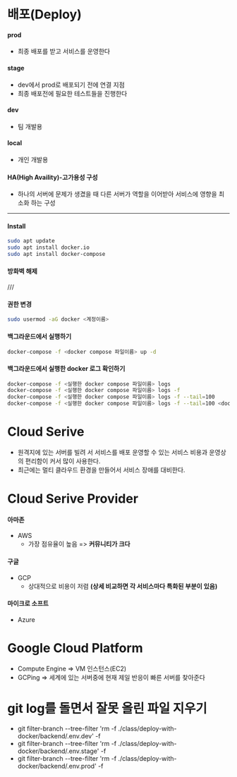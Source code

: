 # 배포(Deploy)

#### **prod**

- 최종 배포를 받고 서비스를 운영한다

#### **stage**

- dev에서 prod로 배포되기 전에 연결 지점
- 최종 배포전에 필요한 테스트들을 진행한다

#### **dev**

- 팀 개발용

#### **local**

- 개인 개발용

#### **HA(High Availity)-고가용성 구성**

- 하나의 서버에 문제가 생겼을 때 다른 서버가 역할을 이어받아 서비스에 영향을 최소화 하는 구성

---

#### **Install**

```bash
sudo apt update
sudo apt install docker.io
sudo apt install docker-compose
```

#### **방화벽 해제**

///

#### **권한 변경**

```bash
sudo usermod -aG docker <계정이름>
```

#### **백그라운드에서 실행하기**

```bash
docker-compose -f <docker compose 파일이름> up -d
```

#### **백그라운드에서 실행한 docker 로그 확인하기**

```bash
docker-compose -f <실행한 docker compose 파일이름> logs
docker-compose -f <실행한 docker compose 파일이름> logs -f
docker-compose -f <실행한 docker compose 파일이름> logs -f --tail=100
docker-compose -f <실행한 docker compose 파일이름> logs -f --tail=100 <docker>
```

# Cloud Serive

- 원격지에 있는 서버를 빌려 서 서비스를 배포 운영할 수 있는 서비스 비용과 운영상의 편리함이 커서 많이 사용한다.
- 최근에는 멀티 클라우드 환경을 만들어서 서비스 장애를 대비한다.

# Cloud Serive Provider

#### 아마존

- AWS
  - 가장 점유율이 높음 => **커뮤니티가 크다**

#### 구글

- GCP
  - 상대적으로 비용이 저렴 **(상세 비교하면 각 서비스마다 특화된 부분이 있음)**

#### 마이크로 소프트

- Azure

# Google Cloud Platform

- Compute Engine => VM 인스턴스(EC2)
- GCPing => 세계에 있는 서버중에 현재 제일 반응이 빠른 서버를 찾아준다

# **git log를 돌면서 잘못 올린 파일 지우기**

- git filter-branch --tree-filter 'rm -f ./class/deploy-with-docker/backend/.env.dev' -f
- git filter-branch --tree-filter 'rm -f ./class/deploy-with-docker/backend/.env.stage' -f
- git filter-branch --tree-filter 'rm -f ./class/deploy-with-docker/backend/.env.prod' -f
